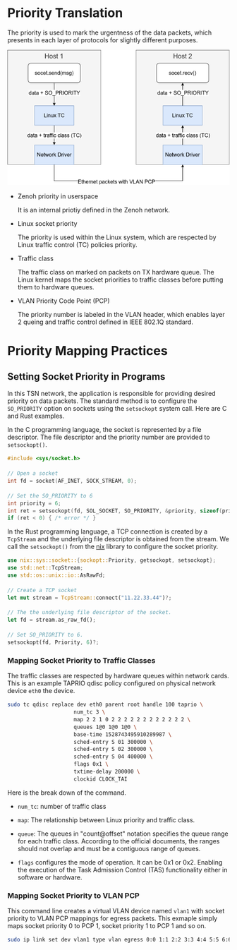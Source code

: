 # Priority Translation

The priority is used to mark the urgentness of the data packets, which
presents in each layer of protocols for slightly different purposes.

![](figures/tsn-priority.drawio.png)

- Zenoh priority in userspace

    It is an internal priotiy defined in the Zenoh network.

- Linux socket priority

    The priority is used within the Linux system, which are respected
    by Linux traffic control (TC) policies priority.

- Traffic class

    The traffic class on marked on packets on TX hardware queue. The
    Linux kernel maps the socket priorities to traffic classes before
    putting them to hardware queues.

- VLAN Priority Code Point (PCP)

    The priority number is labeled in the VLAN header, which enables
    layer 2 queing and traffic control defined in IEEE 802.1Q
    standard.


# Priority Mapping Practices

## Setting Socket Priority in Programs

In this TSN network, the application is responsible for providing
desired priority on data packets.  The standard method is to configure
the `SO_PRIORITY` option on sockets using the `setsockopt` system
call.  Here are C and Rust examples.

In the C programming language, the socket is represented by a file
descriptor.  The file descriptor and the priority number are provided
to `setsockopt()`.

```c
#include <sys/socket.h>

// Open a socket
int fd = socket(AF_INET, SOCK_STREAM, 0);

// Set the SO_PRIORITY to 6
int priority = 6;
int ret = setsockopt(fd, SOL_SOCKET, SO_PRIORITY, &priority, sizeof(priority));
if (ret < 0) { /* error */ }
```

In the Rust programming language, a TCP connection is created by a
`TcpStream` and the underlying file descriptor is obtained from the
stream.  We call the `setsockopt()` from the
[nix](https://crates.io/crates/nix) library to configure the socket
priority.

```rust
use nix::sys::socket::{sockopt::Priority, getsockopt, setsockopt};
use std::net::TcpStream;
use std::os::unix::io::AsRawFd;

// Create a TCP socket
let mut stream = TcpStream::connect("11.22.33.44")?;

// The the underlying file descriptor of the socket.
let fd = stream.as_raw_fd();

// Set SO_PRIORITY to 6.
setsockopt(fd, Priority, 6)?;
```

### Mapping Socket Priority to Traffic Classes

The traffic classes are respected by hardware queues within network
cards. This is an example TAPRIO qdisc policy configured on physical
network device `eth0` the device.

```sh
sudo tc qdisc replace dev eth0 parent root handle 100 taprio \
                     num_tc 3 \
                     map 2 2 1 0 2 2 2 2 2 2 2 2 2 2 2 2 \
                     queues 1@0 1@0 1@0 \
                     base-time 1528743495910289987 \
                     sched-entry S 01 300000 \
                     sched-entry S 02 300000 \
                     sched-entry S 04 400000 \
                     flags 0x1 \
                     txtime-delay 200000 \
                     clockid CLOCK_TAI 
```

Here is the break down of the command.

- `num_tc`: number of traffic class
- `map`: The relationship between Linux priority and traffic class.


- `queue`: The queues in "count@offset" notation specifies the queue
  range for each traffic class. According to the official
  documents, the ranges should not overlap and must be a contiguous
  range of queues.

- `flags` configures the mode of operation.  It can be 0x1 or
  0x2. Enabling the execution of the Task Admission Control (TAS)
  functionality either in software or hardware.


### Mapping Socket Priority to VLAN PCP

This command line creates a virtual VLAN device named `vlan1` with
socket priority to VLAN PCP mappings for egress packets. This exmaple
simply maps socket priority 0 to PCP 1, socket priority 1 to PCP 1 and
so on.

```sh
sudo ip link set dev vlan1 type vlan egress 0:0 1:1 2:2 3:3 4:4 5:5 6:6 7:7
```
